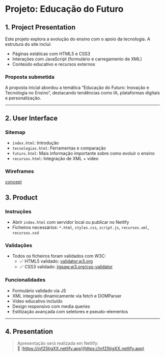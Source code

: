 # Projeto: Educação do Futuro

## 1. Project Presentation

Este projeto explora a evolução do ensino com o apoio da tecnologia. A estrutura do site inclui:

- Páginas estáticas com HTML5 e CSS3
- Interações com JavaScript (formulário e carregamento de XML)
- Conteúdo educativo e recursos externos

### Proposta submetida
A proposta inicial abordou a temática “Educação do Futuro: Inovação e Tecnologia no Ensino”, destacando tendências como IA, plataformas digitais e personalização.

---

## 2. User Interface

### Sitemap
- `index.html`: Introdução
- `tecnologias.html`: Ferramentas e comparação
- `futuro.html`: Mais informação importante sobre como evoluir o ensino
- `recursos.html`: Integração de XML + vídeo

### Wireframes
[concept](doc\imagens\concept.png)

## 3. Product

### Instruções

- Abrir `index.html` com servidor local ou publicar no Netlify
- Ficheiros necessários: `*.html`, `styles.css`, `script.js`, `recursos.xml`, `recursos.xsd`

### Validações

- Todos os ficheiros foram validados com W3C:
  - ✅ HTML5 validado: [validator.w3.org](https://validator.w3.org)
  - ✅ CSS3 validado: [jigsaw.w3.org/css-validator](https://jigsaw.w3.org/css-validator)

### Funcionalidades

- Formulário validado via JS
- XML integrado dinamicamente via fetch e DOMParser
- Vídeo educativo incluído
- Design responsivo com media queries
- Estilização avançada com seletores e pseudo-elementos

---

## 4. Presentation

> Apresentação será realizada em Netlify:  
🔗 [https://inf25tigXX.netlify.app](https://inf25tigXX.netlify.app)

